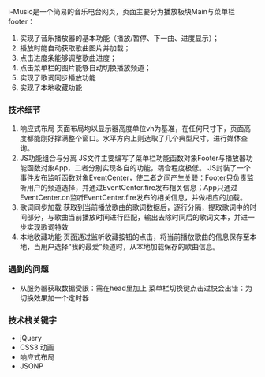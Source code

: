 i-Music是一个简易的音乐电台网页，页面主要分为播放板块Main与菜单栏footer：

1. 实现了音乐播放器的基本功能（播放/暂停、下一曲、进度显示）；
2. 播放时能自动获取歌曲图片并加载；
3. 点击进度条能够调整歌曲进度；
4. 点击菜单栏的图片能够自动切换播放频道；
5. 实现了歌词同步播放功能
6. 实现了本地收藏功能

### 技术细节
1. 响应式布局
页面布局均以显示器高度单位vh为基准，在任何尺寸下，页面高度都能刚好撑满整个窗口。水平方向上则选取了几个典型尺寸，进行媒体查询。
2. JS功能组合与分离
JS文件主要编写了菜单栏功能函数对象Footer与播放器功能函数对象App，二者分别实现各自的功能，耦合程度极低。
JS封装了一个事件发布监听函数对象EventCenter，使二者之间产生关联：Footer只负责监听用户的频道选择，并通过EventCenter.fire发布相关信息；App只通过EventCenter.on监听EventCenter.fire发布的相关信息，并做相应的加载。
3. 歌词同步加载
获取到当前播放歌曲的歌词数据后，逐行分隔，提取歌词中的时间部分，与歌曲当前播放时间进行匹配，输出去除时间后的歌词文本，并进一步实现歌词特效
4. 本地收藏功能
页面通过监听收藏按钮的点击，将当前播放歌曲的信息保存至本地，当用户选择“我的最爱”频道时，从本地加载保存的歌曲信息。

### 遇到的问题
- 从服务器获取数据受限：需在head里加上<meta name="referrer" content="never">
菜单栏切换键点击过快会出错：为切换效果加一个定时器


### 技术栈关键字
- jQuery
- CSS3 动画
- 响应式布局
- JSONP

